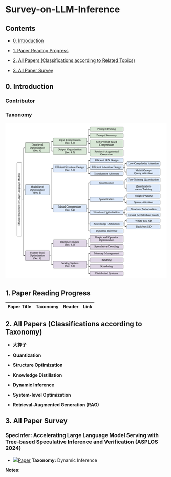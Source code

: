 # Survey-on-LLM-Inference

## Contents

- [0. Introduction](#0-Introduction) <br />

- [1. Paper Reading Progress](#1-Paper-Reading-Progress) <br />

- [2. All Papers (Classifications according to Related Topics)](#2-all-papers-classifications-according-to-related-topics) <br />

- [3. All Paper Survey](#3-all-paper-survey) <br />


## 0. Introduction

### Contributor

### Taxonomy

![Taxonomy of Efficient LLM Inference](https://github.com/LihaoYin/Survey-on-LLM-Inference/blob/main/Images/Taxonomy.png)

## 1. Paper Reading Progress



| Paper Title | Taxonomy | Reader | Link |
| :-------------------------------------------------------------| :-------- | :-------- | :--------|


## 2. All Papers (Classifications according to Taxonomy)
- **大算子**

- **Quantization**

- **Structure Optimization**

- **Knowledge Distillation**

- **Dynamic Inference**

- **System-level Optimization**

- **Retrieval-Augmented Generation (RAG)**


## 3. All Paper Survey

### SpecInfer: Accelerating Large Language Model Serving with Tree-based Speculative Inference and Verification (ASPLOS 2024)

* <img src="Image/pdf_24px.png">[Paper](https://dl.acm.org/doi/abs/10.1145/3620666.3651335)
**Taxonomy:** Dynamic Inference
  
**Notes:** 
